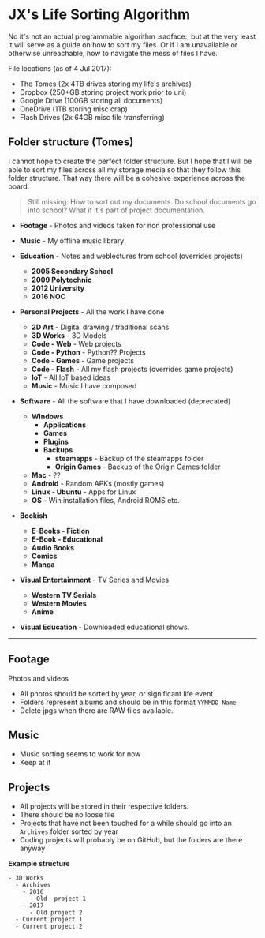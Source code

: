 # JX's Life Sorting Algorithm

No it's not an actual programmable algorithm :sadface:, but at the very least it will serve as a guide on how to sort my files. Or if I am unavailable or otherwise unreachable, how to navigate the mess of files I have.

File locations (as of 4 Jul 2017):
- The Tomes (2x 4TB drives storing my life's archives)
- Dropbox (250+GB storing project work prior to uni)
- Google Drive (100GB storing all documents)
- OneDrive (1TB storing misc crap)
- Flash Drives (2x 64GB misc file transferring)

## Folder structure (Tomes)

I cannot hope to create the perfect folder structure. But I hope that I will be able to sort my files across all my storage media so that they follow this folder structure. That way there will be a cohesive experience across the board.

> Still missing: How to sort out my documents. Do school documents go into school? What if it's part of project documentation.

- **Footage** - Photos and videos taken for non professional use
- **Music** - My offline music library
- **Education** - Notes and weblectures from school (overrides projects)
  - **2005 Secondary School**
  - **2009 Polytechnic**
  - **2012 University**
  - **2016 NOC**
  
- **Personal Projects** - All the work I have done
  - **2D Art** - Digital drawing / traditional scans.
  - **3D Works** - 3D Models
  - **Code - Web** - Web projects
  - **Code - Python** - Python?? Projects
  - **Code - Games** - Game projects
  - **Code - Flash** - All my flash projects (overrides game projects)
  - **IoT** - All IoT based ideas
  - **Music** - Music I have composed
  
- **Software** - All the software that I have downloaded (deprecated)
  - **Windows**
    - **Applications**
    - **Games**
    - **Plugins**
    - **Backups**
      - **steamapps** - Backup of the steamapps folder
      - **Origin Games** - Backup of the Origin Games folder
  - **Mac** - ??
  - **Android** - Random APKs (mostly games)
  - **Linux - Ubuntu** - Apps for Linux
  - **OS** - Win installation files, Android ROMS etc.
  
- **Bookish**
  - **E-Books - Fiction**
  - **E-Book - Educational**
  - **Audio Books**
  - **Comics**
  - **Manga**
  
- **Visual Entertainment** - TV Series and Movies
  - **Western TV Serials**
  - **Western Movies**
  - **Anime**
  
- **Visual Education** - Downloaded educational shows.

-------

## Footage

Photos and videos 
- All photos should be sorted by year, or significant life event
- Folders represent albums and should be in this format `YYMMDD Name`
- Delete jpgs when there are RAW files available.

## Music
- Music sorting seems to work for now
- Keep at it


## Projects

- All projects will be stored in their respective folders.
- There should be no loose file
- Projects that have not been touched for a while should go into an `Archives` folder sorted by year
- Coding projects will probably be on GitHub, but the folders are there anyway

**Example structure**
```
- 3D Works
  - Archives
    - 2016
      - Old  project 1
    - 2017
      - Old project 2
  - Current project 1
  - Current project 2
```

